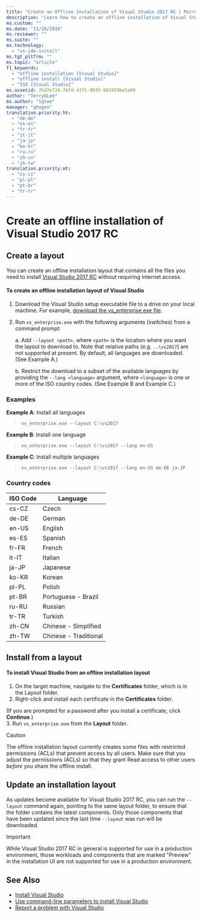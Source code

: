 ```yaml
---
title: "Create an Offline Installation of Visual Studio 2017 RC | Microsoft Docs"
description: "Learn how to create an offline installation of Visual Studio."
ms.custom: ""
ms.date: "11/18/2016"
ms.reviewer: ""
ms.suite: ""
ms.technology:
  - "vs-ide-install"
ms.tgt_pltfrm: ""
ms.topic: "article"
f1_keywords:
  - "offline installation [Visual Studio]"
  - "offline install [Visual Studio]"
  - "ISO [Visual Studio]"
ms.assetid: 7bd7e724-7bfd-43f1-9935-981919be5a00
author: "TerryGLee"
ms.author: "tglee"
manager: "ghogen"
translation.priority.ht:
  - "de-de"
  - "es-es"
  - "fr-fr"
  - "it-it"
  - "ja-jp"
  - "ko-kr"
  - "ru-ru"
  - "zh-cn"
  - "zh-tw"
translation.priority.mt:
  - "cs-cz"
  - "pl-pl"
  - "pt-br"
  - "tr-tr"
---
```

# Create an offline installation of Visual Studio 2017 RC

## Create a layout
You can create an offline installation layout that contains all the files you need to install [Visual Studio 2017 RC](https://www.visualstudio.com/vs/visual-studio-2017-rc/) without requiring Internet access.  

#### To create an offline installation layout of Visual Studio
1. Download the Visual Studio setup executable file to a drive on your local machine.
  For example, [download the vs_enterprise.exe file](https://www.visualstudio.com/vs/visual-studio-2017-rc/).
2. Run `vs_enterprise.exe` with the following arguments (switches) from a command prompt:

   a. Add `--layout <path>`, where `<path>` is the location where you want the layout to download to. Note that relative paths (e.g. `..\vs2017`) are not supported at present. By default, all languages are downloaded. (See Example A.)

   b. Restrict the download to a subset of the available languages by providing the `--lang <language>` argument, where `<language>` is one or more of the ISO country codes.  (See Example B and Example C.)

### Examples
**Example A**: Install all languages
  > ```vs_enterprise.exe --layout C:\vs2017```

**Example B**: Install one language  
  > ```vs_enterprise.exe --layout C:\vs2017 --lang en-US```

**Example C**: Install multiple languages
  > ```vs_enterprise.exe --layout C:\vs2017 --lang en-US de-DE ja-JP```

### Country codes  
| ISO Code | Language |
| -----   | ----- |
| cs-CZ	| Czech |
| de-DE	| German |
| en-US	| English |
| es-ES	| Spanish |
| fr-FR	| French |
| it-IT	| Italian |
| ja-JP	| Japanese |
| ko-KR	| Korean |
| pl-PL	| Polish |
| pt-BR	| Portuguese - Brazil |
| ru-RU	| Russian |
| tr-TR	| Turkish |
| zh-CN	| Chinese - Simplified |
| zh-TW	| Chinese - Traditional |


## Install from a layout
#### To install Visual Studio from an offline installation layout
1. On the target machine, navigate to the **Certificates** folder, which is in the Layout folder.
2. Right-click and install each certificate in the **Certificates** folder.

  (If you are prompted for a password after you install a certificate, click **Continue**.)  
3. Run `vs_enterprise.exe` from the **Layout** folder.

> [!CAUTION]
> The offline installation layout currently creates some files with restricted permissions (ACLs) that prevent access by all users.  Make sure that you adjust the permissions (ACLs) so that they grant Read access to other users  *before*  you share the offline install.

## Update an installation layout
As updates become available for Visual Studio 2017 RC, you can run the `--layout` command again, pointing to the same layout folder, to  ensure that the folder contains the latest components. Only those components that have been updated since the last time `--layout` was run will be downloaded.

 > [!IMPORTANT]
 > While Visual Studio 2017 RC in general is supported for use in a production environment, those workloads and components that are marked "Preview" in the installation UI are not supported for use in a production environment.

 ## See Also
 * [Install Visual Studio](install-visual-studio.md)
 * [Use command-line parameters to install Visual Studio](use-command-line-parameters-to-install-visual-studio.md)
 * [Report a problem with Visual Studio](../ide/how-to-report-a-problem-with-visual-studio-2017.md)
